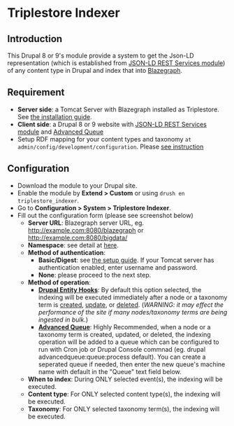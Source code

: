 # Triplestore Indexer

## Introduction

This Drupal 8 or 9's module provide a system to get the Json-LD representation (which is established from [JSON-LD REST Services module]( https://www.drupal.org/project/jsonld)) of any content type in Drupal and index that into [Blazegraph](https://github.com/blazegraph/database/).

## Requirement

* **Server side**: a Tomcat Server with Blazegraph installed as Triplestore. See [the installation guide](https://islandora.github.io/documentation/installation/manual/installing_fedora_syn_and_blazegraph/).
* **Client side**: a Drupal 8 or 9 website with [JSON-LD REST Services module]( https://www.drupal.org/project/jsonld) and [Advanced Queue](https://www.drupal.org/project/advancedqueue)
* Setup RDF mapping for your content types and taxonomy `at admin/config/development/configuration`. Please [see instruction](https://www.drupal.org/docs/8/modules/islandora/user-documentation/rdf-generation)

## Configuration

* Download the module to your Drupal site.
* Enable the module by **Extend > Custom** or using `drush en triplestore_indexer`.
* Go to **Configuration > System > Triplestore Indexer**.
* Fill out the configuration form (please see screenshot below)
  - **Server URL**: Blazegraph server URL, eg. http://example.com:8080/blazegraph or http://example.com:8080/bigdata/
  - **Namespace**: see detail at [here](wiki.blazegraph.com/wiki/index.php/GettingStarted#So_how_do_I_put_the_database_in_triple_store_versus_quad_store_mode.3F).
  - **Method of authentication**:
    + **Basic/Digest**: see [the setup guide](http://www.mtitek.com/tutorials/samples/tomcat-digest-auth.php). If your Tomcat server has authentication enabled, enter username and password.
    + **None**: please proceed to the next step.
  - **Method of operation**:
    + **[Drupal Entity Hooks](https://api.drupal.org/api/drupal/core%21core.api.php/group/hooks/9.0.x)**: By default this option selected, the indexing will be executed immediately after a node or a taxonomy term is [created](https://api.drupal.org/api/drupal/core%21lib%21Drupal%21Core%21Entity%21entity.api.php/function/hook_entity_insert/9.0.x), [update](https://api.drupal.org/api/drupal/core%21lib%21Drupal%21Core%21Entity%21entity.api.php/function/hook_entity_update/9.0.x), or [deleted](https://api.drupal.org/api/drupal/core%21lib%21Drupal%21Core%21Entity%21entity.api.php/function/hook_entity_delete/9.0.x). (*WARNING: it may effect the performance of the site if many nodes/taxonomy terms are being ingested in bulk.*)
    + **[Advanced Queue](https://www.drupal.org/project/advancedqueue)**: Highly Recommended, when a node or a taxonomy term is created, updated, or deleted, the indexing operation will be added to a queue which can be configured to run with Cron job or Drupal Console commnad (eg. drupal advancedqueue:queue:process default). You can create a seperated queue if needed, then enter the new queue's machine name with default in the "Queue" text field below.
  - **When to index**: During ONLY selected event(s), the indexing will be executed.
  - **Content type**: For ONLY selected content type(s), the indexing will be executed.
  - **Taxonomy**: For ONLY selected taxonomy term(s), the indexing will be executed.

    
